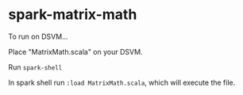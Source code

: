 # spark-matrix-math

To run on DSVM...

Place "MatrixMath.scala" on your DSVM.

Run `spark-shell`

In spark shell run `:load MatrixMath.scala`, which will execute the file. 
